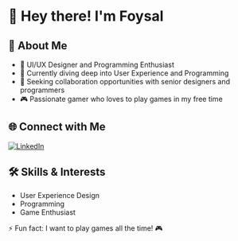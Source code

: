 # 👋 Hey there! I'm Foysal

## 🚀 About Me
- 👀 UI/UX Designer and Programming Enthusiast
- 🌱 Currently diving deep into User Experience and Programming
- 💞️ Seeking collaboration opportunities with senior designers and programmers
- 🎮 Passionate gamer who loves to play games in my free time

## 🌐 Connect with Me
[![LinkedIn](https://img.shields.io/badge/LinkedIn-@thefoysalhasan-blue)](https://www.linkedin.com/in/thefoysalhasan)

## 🛠️ Skills & Interests
- User Experience Design
- Programming
- Game Enthusiast

⚡ Fun fact: I want to play games all the time! 🎮
